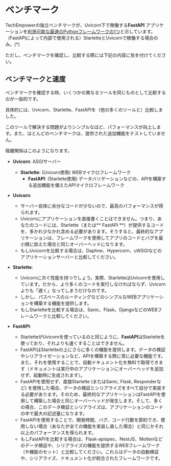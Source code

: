 # ベンチマーク

TechEmpowerの独立ベンチマークが、Uvicorn下で稼働する**FastAPI** アプリケーションを<a href="https://www.techempower.com/benchmarks/#section=test&runid=7464e520-0dc2-473d-bd34-dbdfd7e85911&hw=ph&test=query&l=zijzen-7" class="external-link" target="_blank">利用可能な最速のPythonフレームワークの1つ</a>と示しています。（FastAPIによって内部で使用される）StarletteとUvicornで稼働する場合のみ。(*)

ただし、ベンチマークを確認し、比較する際には下記の内容に気を付けてください。

## ベンチマークと速度

ベンチマークを確認する時、いくつかの異なるツールを同じものとして比較するのが一般的です。

具体的には、Uvicorn、Starlette、FastAPIを（他の多くのツールと）比較しました。

このツールで解決する問題がよりシンプルなほど、パフォーマンスが向上します。また、ほとんどのベンチマークは、提供された追加機能をテストしていません。

階層関係はこのようになります。

* **Uvicorn**: ASGIサーバー
    * **Starlette**: (Uvicorn使用) WEBマイクロフレームワーク
        * **FastAPI**: (Starlette使用) データバリデーションなどの、APIを構築する追加機能を備えたAPIマイクロフレームワーク

* **Uvicorn**:
    * サーバー自体に余分なコードが少ないので、最高のパフォーマンスが得られます。
    * Uvicornにアプリケーションを直接書くことはできません。つまり、あなたのコードには、Starlette（または** FastAPI **）が提供するコードを、多かれ少なかれ含める必要があります。そうすると、最終的なアプリケーションは、フレームワークを使用してアプリのコードとバグを最小限に抑えた場合と同じオーバーヘッドになります。
    * もしUvicornを比較する場合は、Daphne、Hypercorn、uWSGIなどのアプリケーションサーバーと比較してください。
* **Starlette**:
    * Uvicornに次ぐ性能を持つでしょう。実際、StarletteはUvicornを使用しています。だから、より多くのコードを実行しなければならず、Uvicornよりも「遅く」なってしまうだけなのです。
    * しかし、パスベースのルーティングなどのシンプルなWEBアプリケーションを構築する機能を提供します。
    * もしStarletteを比較する場合は、Sanic、Flask、DjangoなどのWEBフレームワークと比較してください。
* **FastAPI**:
    * StarletteがUvicornを使っているのと同じように、**FastAPI**はStarletteを使っており、それよりも速くすることはできません。
    * FastAPIはStarletteの上にさらに多くの機能を提供します。データの検証やシリアライゼーションなど、APIを構築する際に常に必要な機能です。また、それを使用することで、自動ドキュメント化を無料で取得できます（ドキュメントは実行中のアプリケーションにオーバーヘッドを追加せず、起動時に生成されます）。
    * FastAPIを使用せず、直接Starlette (またはSanic, Flask, Responderなど) を使用した場合、データの検証とシリアライズをすべて自分で実装する必要があります。そのため、最終的なアプリケーションはFastAPIを使用して構築した場合と同じオーバーヘッドが発生します。そして、多くの場合、このデータ検証とシリアライズは、アプリケーションのコードの中で最大の記述量になります。
    * FastAPIを使用することで、開発時間、バグ、コード行数を節約でき、使用しない場合（あなたが全ての機能を実装し直した場合）と同じかそれ以上のパフォーマンスを得られます。
    * もしFastAPIを比較する場合は、Flask-apispec、NestJS、Moltenなどのデータ検証や、シリアライズの機能を提供するWEBフレームワーク（や機能のセット）と比較してください。これらはデータの自動検証や、シリアライズ、ドキュメント化が統合されたフレームワークです。